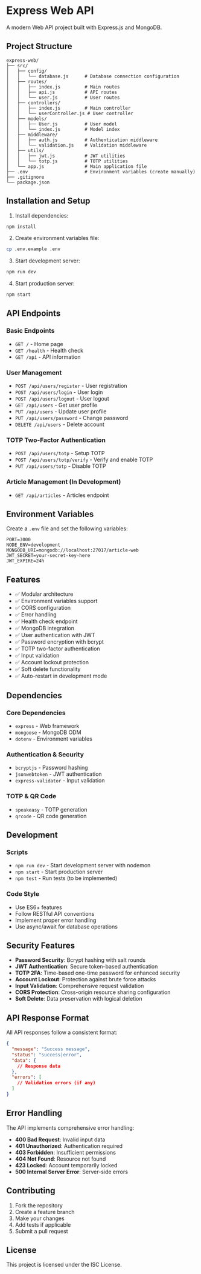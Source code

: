 # Express Web API

A modern Web API project built with Express.js and MongoDB.

## Project Structure

```
express-web/
├── src/
│   ├── config/
│   │   └── database.js      # Database connection configuration
│   ├── routes/
│   │   ├── index.js         # Main routes
│   │   ├── api.js           # API routes
│   │   └── user.js          # User routes
│   ├── controllers/
│   │   ├── index.js         # Main controller
│   │   └── userController.js # User controller
│   ├── models/
│   │   ├── User.js          # User model
│   │   └── index.js         # Model index
│   ├── middleware/
│   │   ├── auth.js          # Authentication middleware
│   │   └── validation.js    # Validation middleware
│   ├── utils/
│   │   ├── jwt.js           # JWT utilities
│   │   └── totp.js          # TOTP utilities
│   └── app.js               # Main application file
├── .env                     # Environment variables (create manually)
├── .gitignore
└── package.json
```

## Installation and Setup

1. Install dependencies:
```bash
npm install
```

2. Create environment variables file:
```bash
cp .env.example .env
```

3. Start development server:
```bash
npm run dev
```

4. Start production server:
```bash
npm start
```

## API Endpoints

### Basic Endpoints
- `GET /` - Home page
- `GET /health` - Health check
- `GET /api` - API information

### User Management
- `POST /api/users/register` - User registration
- `POST /api/users/login` - User login
- `POST /api/users/logout` - User logout
- `GET /api/users` - Get user profile
- `PUT /api/users` - Update user profile
- `PUT /api/users/password` - Change password
- `DELETE /api/users` - Delete account

### TOTP Two-Factor Authentication
- `POST /api/users/totp` - Setup TOTP
- `POST /api/users/totp/verify` - Verify and enable TOTP
- `PUT /api/users/totp` - Disable TOTP

### Article Management (In Development)
- `GET /api/articles` - Articles endpoint

## Environment Variables

Create a `.env` file and set the following variables:

```
PORT=3000
NODE_ENV=development
MONGODB_URI=mongodb://localhost:27017/article-web
JWT_SECRET=your-secret-key-here
JWT_EXPIRE=24h
```

## Features

- ✅ Modular architecture
- ✅ Environment variables support
- ✅ CORS configuration
- ✅ Error handling
- ✅ Health check endpoint
- ✅ MongoDB integration
- ✅ User authentication with JWT
- ✅ Password encryption with bcrypt
- ✅ TOTP two-factor authentication
- ✅ Input validation
- ✅ Account lockout protection
- ✅ Soft delete functionality
- ✅ Auto-restart in development mode

## Dependencies

### Core Dependencies
- `express` - Web framework
- `mongoose` - MongoDB ODM
- `dotenv` - Environment variables

### Authentication & Security
- `bcryptjs` - Password hashing
- `jsonwebtoken` - JWT authentication
- `express-validator` - Input validation

### TOTP & QR Code
- `speakeasy` - TOTP generation
- `qrcode` - QR code generation

## Development

### Scripts
- `npm run dev` - Start development server with nodemon
- `npm start` - Start production server
- `npm test` - Run tests (to be implemented)

### Code Style
- Use ES6+ features
- Follow RESTful API conventions
- Implement proper error handling
- Use async/await for database operations

## Security Features

- **Password Security**: Bcrypt hashing with salt rounds
- **JWT Authentication**: Secure token-based authentication
- **TOTP 2FA**: Time-based one-time password for enhanced security
- **Account Lockout**: Protection against brute force attacks
- **Input Validation**: Comprehensive request validation
- **CORS Protection**: Cross-origin resource sharing configuration
- **Soft Delete**: Data preservation with logical deletion

## API Response Format

All API responses follow a consistent format:

```json
{
  "message": "Success message",
  "status": "success|error",
  "data": {
    // Response data
  },
  "errors": [
    // Validation errors (if any)
  ]
}
```

## Error Handling

The API implements comprehensive error handling:

- **400 Bad Request**: Invalid input data
- **401 Unauthorized**: Authentication required
- **403 Forbidden**: Insufficient permissions
- **404 Not Found**: Resource not found
- **423 Locked**: Account temporarily locked
- **500 Internal Server Error**: Server-side errors

## Contributing

1. Fork the repository
2. Create a feature branch
3. Make your changes
4. Add tests if applicable
5. Submit a pull request

## License

This project is licensed under the ISC License.
